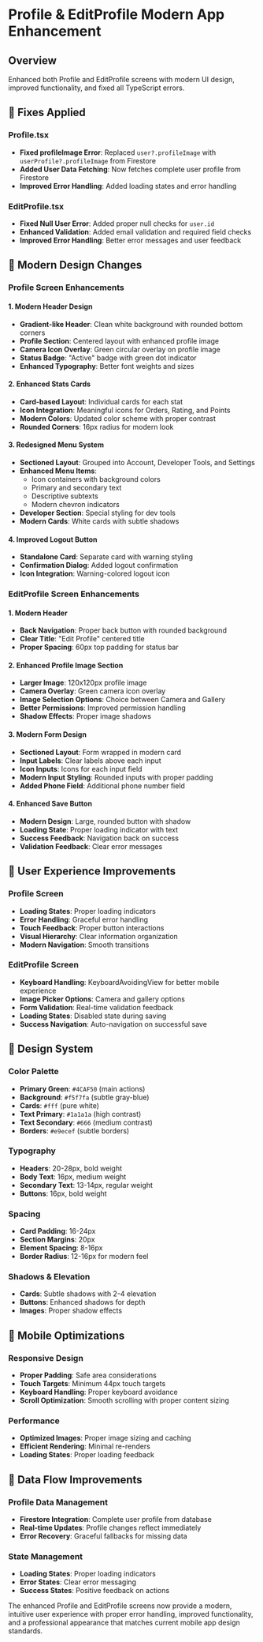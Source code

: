 # Profile & EditProfile Modern App Enhancement

## Overview
Enhanced both Profile and EditProfile screens with modern UI design, improved functionality, and fixed all TypeScript errors.

## 🔧 **Fixes Applied**

### Profile.tsx
- **Fixed profileImage Error**: Replaced `user?.profileImage` with `userProfile?.profileImage` from Firestore
- **Added User Data Fetching**: Now fetches complete user profile from Firestore
- **Improved Error Handling**: Added loading states and error handling

### EditProfile.tsx
- **Fixed Null User Error**: Added proper null checks for `user.id`
- **Enhanced Validation**: Added email validation and required field checks
- **Improved Error Handling**: Better error messages and user feedback

## 🎨 **Modern Design Changes**

### Profile Screen Enhancements

#### **1. Modern Header Design**
- **Gradient-like Header**: Clean white background with rounded bottom corners
- **Profile Section**: Centered layout with enhanced profile image
- **Camera Icon Overlay**: Green circular overlay on profile image
- **Status Badge**: "Active" badge with green dot indicator
- **Enhanced Typography**: Better font weights and sizes

#### **2. Enhanced Stats Cards**
- **Card-based Layout**: Individual cards for each stat
- **Icon Integration**: Meaningful icons for Orders, Rating, and Points
- **Modern Colors**: Updated color scheme with proper contrast
- **Rounded Corners**: 16px radius for modern look

#### **3. Redesigned Menu System**
- **Sectioned Layout**: Grouped into Account, Developer Tools, and Settings
- **Enhanced Menu Items**: 
  - Icon containers with background colors
  - Primary and secondary text
  - Descriptive subtexts
  - Modern chevron indicators
- **Developer Section**: Special styling for dev tools
- **Modern Cards**: White cards with subtle shadows

#### **4. Improved Logout Button**
- **Standalone Card**: Separate card with warning styling
- **Confirmation Dialog**: Added logout confirmation
- **Icon Integration**: Warning-colored logout icon

### EditProfile Screen Enhancements

#### **1. Modern Header**
- **Back Navigation**: Proper back button with rounded background
- **Clear Title**: "Edit Profile" centered title
- **Proper Spacing**: 60px top padding for status bar

#### **2. Enhanced Profile Image Section**
- **Larger Image**: 120x120px profile image
- **Camera Overlay**: Green camera icon overlay
- **Image Selection Options**: Choice between Camera and Gallery
- **Better Permissions**: Improved permission handling
- **Shadow Effects**: Proper image shadows

#### **3. Modern Form Design**
- **Sectioned Layout**: Form wrapped in modern card
- **Input Labels**: Clear labels above each input
- **Icon Inputs**: Icons for each input field
- **Modern Input Styling**: Rounded inputs with proper padding
- **Added Phone Field**: Additional phone number field

#### **4. Enhanced Save Button**
- **Modern Design**: Large, rounded button with shadow
- **Loading State**: Proper loading indicator with text
- **Success Feedback**: Navigation back on success
- **Validation Feedback**: Clear error messages

## 🎯 **User Experience Improvements**

### Profile Screen
- **Loading States**: Proper loading indicators
- **Error Handling**: Graceful error handling
- **Touch Feedback**: Proper button interactions
- **Visual Hierarchy**: Clear information organization
- **Modern Navigation**: Smooth transitions

### EditProfile Screen
- **Keyboard Handling**: KeyboardAvoidingView for better mobile experience
- **Image Picker Options**: Camera and gallery options
- **Form Validation**: Real-time validation feedback
- **Loading States**: Disabled state during saving
- **Success Navigation**: Auto-navigation on successful save

## 🎨 **Design System**

### **Color Palette**
- **Primary Green**: `#4CAF50` (main actions)
- **Background**: `#f5f7fa` (subtle gray-blue)
- **Cards**: `#fff` (pure white)
- **Text Primary**: `#1a1a1a` (high contrast)
- **Text Secondary**: `#666` (medium contrast)
- **Borders**: `#e9ecef` (subtle borders)

### **Typography**
- **Headers**: 20-28px, bold weight
- **Body Text**: 16px, medium weight  
- **Secondary Text**: 13-14px, regular weight
- **Buttons**: 16px, bold weight

### **Spacing**
- **Card Padding**: 16-24px
- **Section Margins**: 20px
- **Element Spacing**: 8-16px
- **Border Radius**: 12-16px for modern feel

### **Shadows & Elevation**
- **Cards**: Subtle shadows with 2-4 elevation
- **Buttons**: Enhanced shadows for depth
- **Images**: Proper shadow effects

## 📱 **Mobile Optimizations**

### **Responsive Design**
- **Proper Padding**: Safe area considerations
- **Touch Targets**: Minimum 44px touch targets
- **Keyboard Handling**: Proper keyboard avoidance
- **Scroll Optimization**: Smooth scrolling with proper content sizing

### **Performance**
- **Optimized Images**: Proper image sizing and caching
- **Efficient Rendering**: Minimal re-renders
- **Loading States**: Proper loading feedback

## 🔄 **Data Flow Improvements**

### **Profile Data Management**
- **Firestore Integration**: Complete user profile from database
- **Real-time Updates**: Profile changes reflect immediately
- **Error Recovery**: Graceful fallbacks for missing data

### **State Management**
- **Loading States**: Proper loading indicators
- **Error States**: Clear error messaging
- **Success States**: Positive feedback on actions

The enhanced Profile and EditProfile screens now provide a modern, intuitive user experience with proper error handling, improved functionality, and a professional appearance that matches current mobile app design standards.
